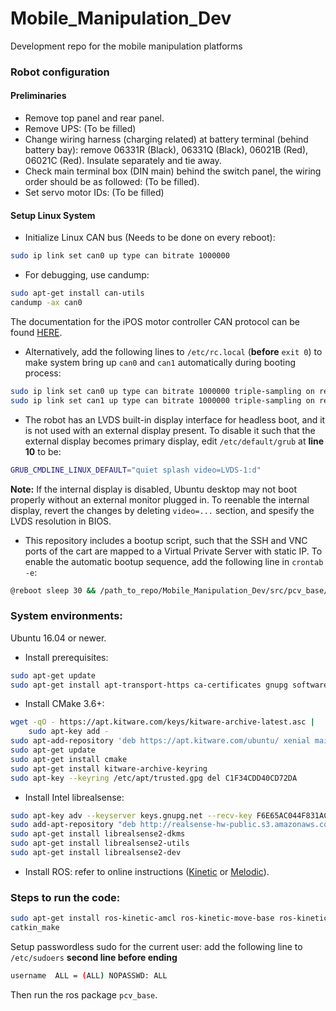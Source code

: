 # Mobile_Manipulation_Dev
Development repo for the mobile manipulation platforms

### Robot configuration

#### Preliminaries

- Remove top panel and rear panel.
- Remove UPS: (To be filled)
- Change wiring harness (charging related) at battery terminal (behind battery bay): remove 06331R (Black), 06331Q (Black), 06021B (Red), 06021C (Red). Insulate separately and tie away.
- Check main terminal box (DIN main) behind the switch panel, the wiring order should be as followed: (To be filled).
- Set servo motor IDs: (To be filled)

#### Setup Linux System

- Initialize Linux CAN bus (Needs to be done on every reboot):
```sh
sudo ip link set can0 up type can bitrate 1000000
```
- For debugging, use candump:
```sh
sudo apt-get install can-utils
candump -ax can0
```
The documentation for the iPOS motor controller CAN protocol can be found [HERE](http://www.technosoft.ro/KB/index.php?/getAttach/46/AA-15445/P091.063.CANopen.iPOS.UM.pdf).

- Alternatively, add the following lines to `/etc/rc.local` (**before** `exit 0`) to make system bring up `can0` and `can1` automatically during booting process:
```sh
sudo ip link set can0 up type can bitrate 1000000 triple-sampling on restart-ms 20
sudo ip link set can1 up type can bitrate 1000000 triple-sampling on restart-ms 20
``` 

- The robot has an LVDS built-in display interface for headless boot, and it is not used with an external display present. To disable it such that the external display becomes primary display, edit `/etc/default/grub` at **line 10** to be:
```sh
GRUB_CMDLINE_LINUX_DEFAULT="quiet splash video=LVDS-1:d"
```
**Note:** If the internal display is disabled, Ubuntu desktop may not boot properly without an external monitor plugged in. To reenable the internal display, revert the changes by deleting `video=...` section, and spesify the LVDS resolution in BIOS.

- This repository includes a bootup script, such that the SSH and VNC ports of the cart are mapped to a Virtual Private Server with static IP. To enable the automatic bootup sequence, add the following line in `crontab -e`:
```sh
@reboot sleep 30 && /path_to_repo/Mobile_Manipulation_Dev/src/pcv_base/scripts/onBoot.sh
```

### System environments:

Ubuntu 16.04 or newer.

- Install prerequisites:
```sh
sudo apt-get update
sudo apt-get install apt-transport-https ca-certificates gnupg software-properties-common wget doxygen
```

- Install CMake 3.6+:
```sh
wget -qO - https://apt.kitware.com/keys/kitware-archive-latest.asc |
    sudo apt-key add -
sudo apt-add-repository 'deb https://apt.kitware.com/ubuntu/ xenial main'
sudo apt-get update
sudo apt-get install cmake
sudo apt-get install kitware-archive-keyring
sudo apt-key --keyring /etc/apt/trusted.gpg del C1F34CDD40CD72DA
```

- Install Intel librealsense:
```sh
sudo apt-key adv --keyserver keys.gnupg.net --recv-key F6E65AC044F831AC80A06380C8B3A55A6F3EFCDE || sudo apt-key adv --keyserver hkp://keyserver.ubuntu.com:80 --recv-key
sudo add-apt-repository "deb http://realsense-hw-public.s3.amazonaws.com/Debian/apt-repo xenial main" -u
sudo apt-get install librealsense2-dkms
sudo apt-get install librealsense2-utils
sudo apt-get install librealsense2-dev
```

- Install ROS: refer to online instructions ([Kinetic](http://wiki.ros.org/kinetic/Installation/Ubuntu) or [Melodic](http://wiki.ros.org/melodic/Installation/Ubuntu)).

### Steps to run the code: 
```sh
sudo apt-get install ros-kinetic-amcl ros-kinetic-move-base ros-kinetic-gmapping ros-kinetic-teb-local-planner ros-kinetic-urg-node ros-kinetic-map-server ros-kinetic-realsense-camera ros-kinetic-global-planner
catkin_make
```

Setup passwordless sudo for the current user: add the following line to `/etc/sudoers` **second line before ending**

```sh
username  ALL = (ALL) NOPASSWD: ALL
```
Then run the ros package `pcv_base`.

